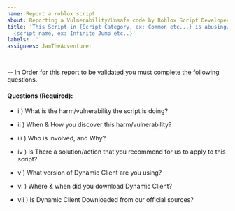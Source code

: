 ```yaml
---
name: Report a roblox script
about: Reporting a Vulnerability/Unsafe code by Roblox Script Developers
title: 'This Script in {Script Category, ex: Common etc...} is abusing/is unsafe named
  {script name, ex: Infinite Jump etc..}'
labels: ''
assignees: JamTheAdventurer

---
```


-- In Order for this report to be validated you must complete the following questions.
#### Questions (Required):
- i ) What is the harm/vulnerability the script is doing?

- ii ) When & How you discover this harm/vulnerability?

- iii ) Who is involved, and Why? 

- iv ) Is There a solution/action that you recommend for us to apply to this script?

- v ) What version of Dynamic Client are you using?

- vi ) Where & when did you download Dynamic Client?

- vii ) Is Dynamic Client Downloaded from our official sources?
